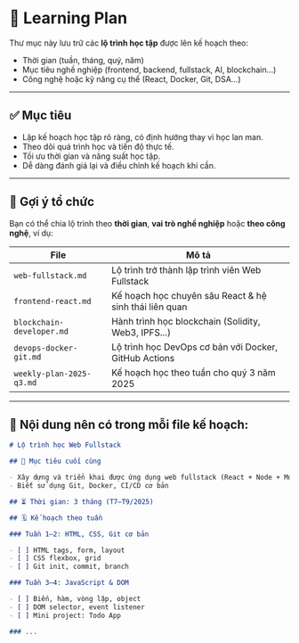 # 🎯 Learning Plan

Thư mục này lưu trữ các **lộ trình học tập** được lên kế hoạch theo:

- Thời gian (tuần, tháng, quý, năm)
- Mục tiêu nghề nghiệp (frontend, backend, fullstack, AI, blockchain…)
- Công nghệ hoặc kỹ năng cụ thể (React, Docker, Git, DSA...)

---

## ✅ Mục tiêu

- Lập kế hoạch học tập rõ ràng, có định hướng thay vì học lan man.
- Theo dõi quá trình học và tiến độ thực tế.
- Tối ưu thời gian và năng suất học tập.
- Dễ dàng đánh giá lại và điều chỉnh kế hoạch khi cần.

---

## 📁 Gợi ý tổ chức

Bạn có thể chia lộ trình theo **thời gian**, **vai trò nghề nghiệp** hoặc **theo công nghệ**, ví dụ:

| File                      | Mô tả                                                  |
| ------------------------- | ------------------------------------------------------ |
| `web-fullstack.md`        | Lộ trình trở thành lập trình viên Web Fullstack        |
| `frontend-react.md`       | Kế hoạch học chuyên sâu React & hệ sinh thái liên quan |
| `blockchain-developer.md` | Hành trình học blockchain (Solidity, Web3, IPFS...)    |
| `devops-docker-git.md`    | Lộ trình học DevOps cơ bản với Docker, GitHub Actions  |
| `weekly-plan-2025-q3.md`  | Kế hoạch học theo tuần cho quý 3 năm 2025              |

---

## 🧠 Nội dung nên có trong mỗi file kế hoạch:

```md
# Lộ trình học Web Fullstack

## 🎯 Mục tiêu cuối cùng

- Xây dựng và triển khai được ứng dụng web fullstack (React + Node + MongoDB)
- Biết sử dụng Git, Docker, CI/CD cơ bản

## ⏳ Thời gian: 3 tháng (T7–T9/2025)

## 🗓️ Kế hoạch theo tuần

### Tuần 1–2: HTML, CSS, Git cơ bản

- [ ] HTML tags, form, layout
- [ ] CSS flexbox, grid
- [ ] Git init, commit, branch

### Tuần 3–4: JavaScript & DOM

- [ ] Biến, hàm, vòng lặp, object
- [ ] DOM selector, event listener
- [ ] Mini project: Todo App

### ...
```
